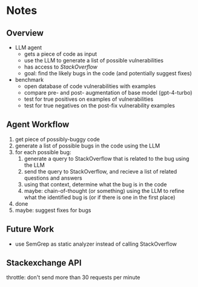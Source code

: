 # Notes

## Overview

- LLM agent
  - gets a piece of code as input
  - use the LLM to generate a list of possible vulnerabilities
  - has access to _StackOverflow_
  - goal: find the likely bugs in the code (and potentially suggest fixes)
- benchmark
  - open database of code vulnerabilities with examples
  - compare pre- and post- augmentation of base model (gpt-4-turbo)
  - test for true positives on examples of vulnerabilities
  - test for true negatives on the post-fix vulnerability examples

## Agent Workflow

1. get piece of possibly-buggy code
2. generate a list of possible bugs in the code using  the LLM
3. for each possible bug:
   1. generate a query to StackOverflow that is related to the bug using the LLM
   2. send the query to StackOverflow, and recieve a list of related questions and answers
   3. using that context, determine what the bug is in the code
   4. maybe: chain-of-thought (or something) using the LLM to refine what the
      identified bug is (or if there is one in the first place)
4. done
5. maybe: suggest fixes for bugs

## Future Work

- use SemGrep as static analyzer instead of calling StackOverflow

## Stackexchange API

throttle: don't send more than 30 requests per minute